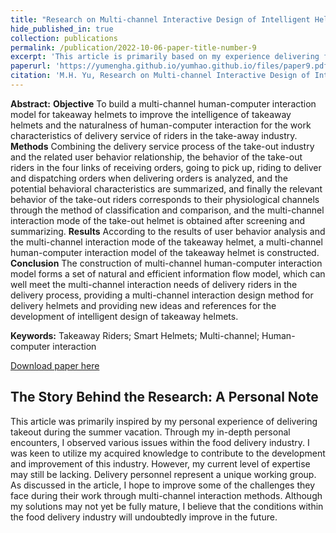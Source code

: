 ```yaml
---
title: "Research on Multi-channel Interactive Design of Intelligent Helmets for Takeaway Riders"
hide_published_in: true
collection: publications
permalink: /publication/2022-10-06-paper-title-number-9
excerpt: 'This article is primarily based on my experience delivering food during the summer break. I am passionate about utilizing the knowledge I have acquired to contribute to the development and improvement of the industry.'
paperurl: 'https://yumengha.github.io/yumhao.github.io/files/paper9.pdf'
citation: 'M.H. Yu, Research on Multi-channel Interactive Design of Intelligent Helmets for Takeaway Riders (2022).'
---
```

**Abstract:** **Objective** To build a multi-channel human-computer interaction model for takeaway helmets to improve the 
intelligence of takeaway helmets and the naturalness of human-computer interaction for the work characteristics of delivery service of riders in the take-away industry. **Methods** Combining the delivery service process of the take-out industry 
and the related user behavior relationship, the behavior of the take-out riders in the four links of receiving orders, going to 
pick up, riding to deliver and dispatching orders when delivering orders is analyzed, and the potential behavioral characteristics are summarized, and finally the relevant behavior of the take-out riders corresponds to their physiological channels through the method of classification and comparison, and the multi-channel interaction mode of the take-out helmet is 
obtained after screening and summarizing. **Results** According to the results of user behavior analysis and the multi-channel interaction mode of the takeaway helmet, a multi-channel human-computer interaction model of the takeaway 
helmet is constructed. **Conclusion** The construction of multi-channel human-computer interaction model forms a set of 
natural and efficient information flow model, which can well meet the multi-channel interaction needs of delivery riders in 
the delivery process, providing a multi-channel interaction design method for delivery helmets and providing new ideas 
and references for the development of intelligent design of takeaway helmets.

**Keywords:** Takeaway Riders; Smart Helmets; Multi-channel; Human-computer interaction


[Download paper here](https://yumengha.github.io/yumhao.github.io/files/paper9.pdf)


## The Story Behind the Research: A Personal Note
This article was primarily inspired by my personal experience of delivering takeout during the summer vacation. Through my in-depth personal encounters, I observed various issues within the food delivery industry. I was keen to utilize my acquired knowledge to contribute to the development and improvement of this industry. However, my current level of expertise may still be lacking. Delivery personnel represent a unique working group. As discussed in the article, I hope to improve some of the challenges they face during their work through multi-channel interaction methods. Although my solutions may not yet be fully mature, I believe that the conditions within the food delivery industry will undoubtedly improve in the future.
